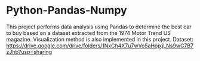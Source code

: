 # Python-Pandas-Numpy
This project performs data analysis using Pandas to determine the best car to buy based on a dataset extracted from the 1974 Motor Trend US magazine. Visualization method is also implemented in this project.
Dataset: https://drive.google.com/drive/folders/1NxCh4X7u7wVo5aHojxjLNs9wC7B7zJhb?usp=sharing
